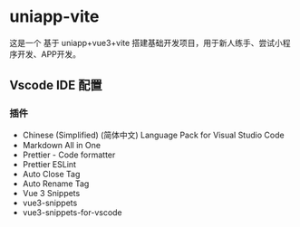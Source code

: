 # uniapp-vite
这是一个 基于 uniapp+vue3+vite 搭建基础开发项目，用于新人练手、尝试小程序开发、APP开发。 



## Vscode IDE 配置
### 插件
- Chinese (Simplified) (简体中文) Language Pack for Visual Studio Code
- Markdown All in One
- Prettier - Code formatter
- Prettier ESLint
- Auto Close Tag
- Auto Rename Tag
- Vue 3 Snippets
- vue3-snippets
- vue3-snippets-for-vscode

